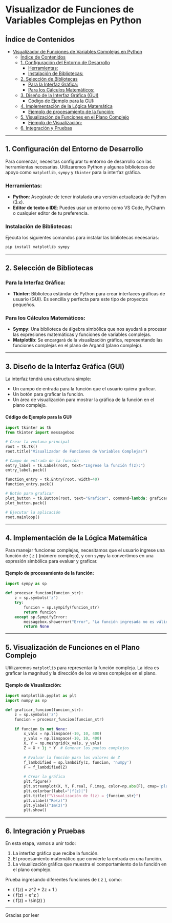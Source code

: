 
# Visualizador de Funciones de Variables Complejas en Python

## Índice de Contenidos

- [Visualizador de Funciones de Variables Complejas en Python](#visualizador-de-funciones-de-variables-complejas-en-python)
  - [Índice de Contenidos](#índice-de-contenidos)
  - [1. Configuración del Entorno de Desarrollo](#1-configuración-del-entorno-de-desarrollo)
    - [Herramientas:](#herramientas)
    - [Instalación de Bibliotecas:](#instalación-de-bibliotecas)
  - [2. Selección de Bibliotecas](#2-selección-de-bibliotecas)
    - [Para la Interfaz Gráfica:](#para-la-interfaz-gráfica)
    - [Para los Cálculos Matemáticos:](#para-los-cálculos-matemáticos)
  - [3. Diseño de la Interfaz Gráfica (GUI)](#3-diseño-de-la-interfaz-gráfica-gui)
      - [Código de Ejemplo para la GUI:](#código-de-ejemplo-para-la-gui)
  - [4. Implementación de la Lógica Matemática](#4-implementación-de-la-lógica-matemática)
      - [Ejemplo de procesamiento de la función:](#ejemplo-de-procesamiento-de-la-función)
  - [5. Visualización de Funciones en el Plano Complejo](#5-visualización-de-funciones-en-el-plano-complejo)
      - [Ejemplo de Visualización:](#ejemplo-de-visualización)
  - [6. Integración y Pruebas](#6-integración-y-pruebas)

---

## 1. Configuración del Entorno de Desarrollo

Para comenzar, necesitas configurar tu entorno de desarrollo con las herramientas necesarias. Utilizaremos Python y algunas bibliotecas de apoyo como `matplotlib`, `sympy` y `tkinter` para la interfaz gráfica.

### Herramientas:

- **Python**: Asegúrate de tener instalada una versión actualizada de Python (3.x).
- **Editor de texto o IDE**: Puedes usar un entorno como VS Code, PyCharm o cualquier editor de tu preferencia.

### Instalación de Bibliotecas:

Ejecuta los siguientes comandos para instalar las bibliotecas necesarias:

```bash
pip install matplotlib sympy
```

---

## 2. Selección de Bibliotecas

### Para la Interfaz Gráfica:

- **Tkinter**: Biblioteca estándar de Python para crear interfaces gráficas de usuario (GUI). Es sencilla y perfecta para este tipo de proyectos pequeños.

### Para los Cálculos Matemáticos:

- **Sympy**: Una biblioteca de álgebra simbólica que nos ayudará a procesar las expresiones matemáticas y funciones de variables complejas.
- **Matplotlib**: Se encargará de la visualización gráfica, representando las funciones complejas en el plano de Argand (plano complejo).

---

## 3. Diseño de la Interfaz Gráfica (GUI)

La interfaz tendrá una estructura simple:
- Un campo de entrada para la función que el usuario quiera graficar.
- Un botón para graficar la función.
- Un área de visualización para mostrar la gráfica de la función en el plano complejo.

#### Código de Ejemplo para la GUI:

```python
import tkinter as tk
from tkinter import messagebox

# Crear la ventana principal
root = tk.Tk()
root.title("Visualizador de Funciones de Variables Complejas")

# Campo de entrada de la función
entry_label = tk.Label(root, text="Ingrese la función f(z):")
entry_label.pack()

function_entry = tk.Entry(root, width=40)
function_entry.pack()

# Botón para graficar
plot_button = tk.Button(root, text="Graficar", command=lambda: graficar_funcion(function_entry.get()))
plot_button.pack()

# Ejecutar la aplicación
root.mainloop()
```

---

## 4. Implementación de la Lógica Matemática

Para manejar funciones complejas, necesitamos que el usuario ingrese una función de \( z \) (número complejo), y con `sympy` la convertimos en una expresión simbólica para evaluar y graficar.

#### Ejemplo de procesamiento de la función:

```python
import sympy as sp

def procesar_funcion(funcion_str):
    z = sp.symbols('z')
    try:
        funcion = sp.sympify(funcion_str)
        return funcion
    except sp.SympifyError:
        messagebox.showerror("Error", "La función ingresada no es válida.")
        return None
```

---

## 5. Visualización de Funciones en el Plano Complejo

Utilizaremos `matplotlib` para representar la función compleja. La idea es graficar la magnitud y la dirección de los valores complejos en el plano.

#### Ejemplo de Visualización:

```python
import matplotlib.pyplot as plt
import numpy as np

def graficar_funcion(funcion_str):
    z = sp.symbols('z')
    funcion = procesar_funcion(funcion_str)
    
    if funcion is not None:
        x_vals = np.linspace(-10, 10, 400)
        y_vals = np.linspace(-10, 10, 400)
        X, Y = np.meshgrid(x_vals, y_vals)
        Z = X + 1j * Y  # Generar los puntos complejos
        
        # Evaluar la función para los valores de Z
        f_lambdified = sp.lambdify(z, funcion, 'numpy')
        F = f_lambdified(Z)
        
        # Crear la gráfica
        plt.figure()
        plt.streamplot(X, Y, F.real, F.imag, color=np.abs(F), cmap='plasma')
        plt.colorbar(label="|f(z)|")
        plt.title(f"Visualización de f(z) = {funcion_str}")
        plt.xlabel("Re(z)")
        plt.ylabel("Im(z)")
        plt.show()
```

---

## 6. Integración y Pruebas

En esta etapa, vamos a unir todo:
1. La interfaz gráfica que recibe la función.
2. El procesamiento matemático que convierte la entrada en una función.
3. La visualización gráfica que muestra el comportamiento de la función en el plano complejo.

Prueba ingresando diferentes funciones de \( z \), como:
- \( f(z) = z^2 + 2z + 1 \)
- \( f(z) = e^z \)
- \( f(z) = \sin(z) \)

---

Gracias por leer